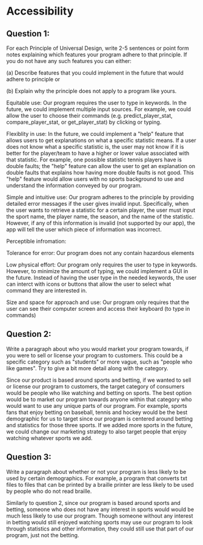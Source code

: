 # Accessibility

## Question 1:

For each Principle of Universal Design, write 2-5 sentences or point form notes explaining which features your program adhere to that principle.
If you do not have any such features you can either:

(a) Describe features that you could implement in the future that would adhere to principle or

(b) Explain why the principle does not apply to a program like yours.

Equitable use: 
Our program requires the user to type in keywords. In the future, we could implement multiple input sources. For example, we could allow the user to choose their commands (e.g. predict_player_stat, compare_player_stat, or get_player_stat) by clicking or typing. 

Flexiblity in use:
In the future, we could implement a "help" feature that allows users to get explanations on what a specific statistic means. If a user does not know what a specific statistic is, the user may not know if it is better for the player/team to have a higher or lower value associated with that statistic. For example, one possible statistic tennis players have is double faults; the "help" feature can allow the user to get an explanation on double faults that explains how having more double faults is not good. This "help" feature would allow users with no sports background to use and understand the information conveyed by our program. 

Simple and intuitive use: 
Our program adheres to the principle by providing detailed error messages if the user gives invalid input. Specifically, when the user wants to retrieve a 
statistic for a certain player, the user must input the sport name, the player name, the season, and the name of the statistic. However, if any of this information
is invalid (not supported by our app), the app will tell the user which piece of information was incorrect. 

Perceptible infromation: 


Tolerance for error:
Our program does not any contain hazardous elements

Low physical effort:
Our program only requires the user to type in keywords. However, to minimize the amount of typing, we could implement a GUI in the future. Instead of having the user type in the needed keywords, the user can interct with icons or buttons that allow the user to select what command they are interested in.

Size and space for approach and use: 
Our program only requires that the user can see their computer screen and access their keyboard (to type in commands) 


## Question 2:

Write a paragraph about who you would market your program towards, if you were to sell or license your program to customers. This could be a specific 
category such as "students" or more vague, such as "people who like games". Try to give a bit more detail along with the category.

  Since our product is based around sports and betting, if we wanted to sell or license our program to customers, the target category of
  consumers would be people who like watching and betting on sports. The best option would be to market our program towards anyone within that category who would want
  to use any unique parts of our program. For example, sports fans that enjoy betting on baseball, tennis and hockey would be the best demographic for us to target since
  our program is centered around betting and statistics for those three sports. If we added more sports in the future, we could change our marketing strategy to
  also target people that enjoy watching whatever sports we add.


## Question 3:

Write a paragraph about whether or not your program is less likely to be used by certain demographics. For example, a program that converts txt files 
to files that can be printed by a braille printer are less likely to be used by people who do not read braille.

  Similarly to question 2, since our program is based around sports and betting, someone who does not have any interest in sports would would be much less likely to use our
  program. Though someone without any interest in betting would still enjoyed watching sports may use our program to look through statistics and other information, they
  could still use that part of our program, just not the betting.
